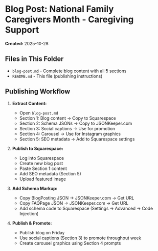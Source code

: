 # Blog Post: National Family Caregivers Month - Caregiving Support

**Created:** 2025-10-28

## Files in This Folder

- `blog-post.md` - Complete blog content with all 5 sections
- `README.md` - This file (publishing instructions)

## Publishing Workflow

1. **Extract Content:**
   - Open `blog-post.md`
   - Section 1: Blog content → Copy to Squarespace
   - Section 2: Schema JSONs → Copy to JSONKeeper.com
   - Section 3: Social captions → Use for promotion
   - Section 4: Carousel → Use for Instagram graphics
   - Section 5: SEO metadata → Add to Squarespace settings

2. **Publish to Squarespace:**
   - Log into Squarespace
   - Create new blog post
   - Paste Section 1 content
   - Add SEO metadata (Section 5)
   - Upload featured image

3. **Add Schema Markup:**
   - Copy BlogPosting JSON → JSONKeeper.com → Get URL
   - Copy FAQPage JSON → JSONKeeper.com → Get URL
   - Add schema code to Squarespace (Settings → Advanced → Code Injection)

4. **Publish & Promote:**
   - Publish blog on Friday
   - Use social captions (Section 3) to promote throughout week
   - Create carousel graphics using Section 4 prompts

